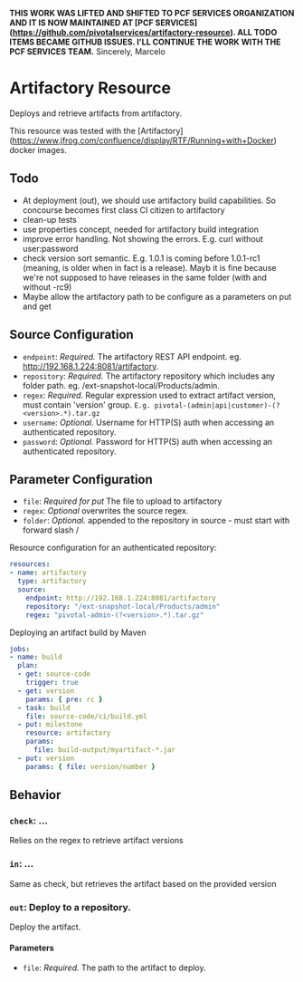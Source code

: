 **THIS WORK WAS LIFTED AND SHIFTED TO PCF SERVICES ORGANIZATION AND IT IS NOW MAINTAINED AT [PCF SERVICES] (https://github.com/pivotalservices/artifactory-resource). ALL TODO ITEMS BECAME GITHUB ISSUES. I'LL CONTINUE THE WORK WITH THE PCF SERVICES TEAM.** Sincerely, Marcelo

# Artifactory Resource

Deploys and retrieve artifacts from artifactory. 

This resource was tested with the [Artifactory] (https://www.jfrog.com/confluence/display/RTF/Running+with+Docker) docker images.

## Todo
* At deployment (out), we should use artifactory build capabilities. So concourse becomes first class CI citizen to artifactory
* clean-up tests
* use properties concept, needed for artifactory build integration
* improve error handling. Not showing the errors. E.g. curl without user:password
* check version sort semantic. E.g. 1.0.1 is coming before 1.0.1-rc1 (meaning, is older when in fact is a release). Mayb it is fine because we're not supposed to have releases in the same folder (with and without -rc9)
* Maybe allow the artifactory path to be configure as a parameters on put and get

## Source Configuration

* `endpoint`: *Required.* The artifactory REST API endpoint. eg. http://192.168.1.224:8081/artifactory.
* `repository`: *Required.* The artifactory repository which includes any folder path. eg. /ext-snapshot-local/Products/admin.
* `regex`: *Required.* Regular expression used to extract artifact version, must contain 'version' group. ```E.g. pivotal-(admin|api|customer)-(?<version>.*).tar.gz```
* `username`: *Optional.* Username for HTTP(S) auth when accessing an authenticated repository.
* `password`: *Optional.* Password for HTTP(S) auth when accessing an authenticated repository.

## Parameter Configuration

* `file`: *Required for put* The file to upload to artifactory
* `regex`: *Optional* overwrites the source regex. 
* `folder`: *Optional.* appended to the repository in source - must start with forward slash /

Resource configuration for an authenticated repository:

``` yaml
resources:
- name: artifactory
  type: artifactory
  source:
    endpoint: http://192.168.1.224:8081/artifactory
    repository: "/ext-snapshot-local/Products/admin"
    regex: "pivotal-admin-(?<version>.*).tar.gz"
```

Deploying an artifact build by Maven

``` yaml
jobs:
- name: build
  plan:
  - get: source-code
    trigger: true
  - get: version
    params: { pre: rc }
  - task: build
    file: source-code/ci/build.yml
  - put: milestone
    resource: artifactory
    params:
      file: build-output/myartifact-*.jar
  - put: version
    params: { file: version/number }
```

## Behavior

### `check`: ...

Relies on the regex to retrieve artifact versions 


### `in`: ...

Same as check, but retrieves the artifact based on the provided version


### `out`: Deploy to a repository.

Deploy the artifact.

#### Parameters

* `file`: *Required.* The path to the artifact to deploy.
